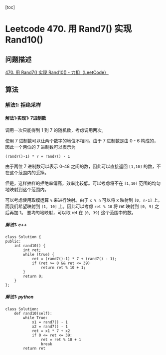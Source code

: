 [toc]

# Leetcode 470. 用 Rand7() 实现 Rand10()

## 问题描述

[470. 用 Rand7() 实现 Rand10() - 力扣（LeetCode）](https://leetcode-cn.com/problems/implement-rand10-using-rand7/)

## 算法

### 解法1: 拒绝采样

#### 解法1:实现1: 7进制数

调用一次只能得到 1 到 7 的随机数，考虑调用两次。

使用 7 进制数可以让两个数字的地位不相同。由于 7 进制数是由 0 - 6 构成的，因此一个两位的 7 进制数可以表示为

```
(rand7()-1) * 7 + rand7() - 1
```

由于两位 7 进制数可以表示 0-48 之间的数，因此可以直接返回 `[1,10]` 的数，不在这个范围内的丢掉。

但是，这样抽样的拒绝率偏高，效率比较低。可以考虑将不在 `[1,10]` 范围的均匀地映射到这个范围内。

可以考虑使用取模运算 `%` 来进行映射。由于 `x % n` 可以将 x 映射到 `[0, n-1]` 上。而我们希望映射到 `[1, 10]` 上。因此可以考虑 `ret % 10` 将 ret 映射到 `[0, 9]` 之后再加 1。
要均匀地映射，可以取 ret 在 `[0, 39]` 这个范围中的数。

##### 解法1: c++

```
class Solution {
public:
    int rand10() {
        int ret;
        while (true) {
            ret = (rand7()-1) * 7 + (rand7() - 1);
            if (ret >= 0 && ret <= 39) 
                return ret % 10 + 1;
        }
        return 0;
    }
};
```

##### 解法1: python

```
class Solution:
    def rand10(self):
        while True:
            x1 = rand7() - 1
            x2 = rand7() - 1
            ret = x1 * 7 + x2
            if 0 <= ret <= 39:
                ret = ret % 10 + 1
                break
        return ret
```
